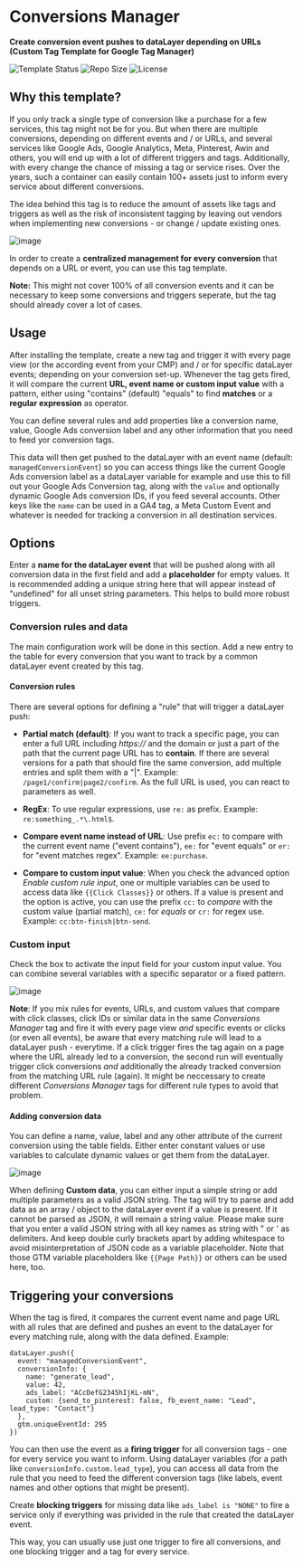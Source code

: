# Conversions Manager

**Create conversion event pushes to dataLayer depending on URLs (Custom Tag Template for Google Tag Manager)**

![Template Status](https://img.shields.io/badge/Community%20Template%20Gallery%20Status-submitted-orange) ![Repo Size](https://img.shields.io/github/repo-size/mbaersch/conversions-manager) ![License](https://img.shields.io/github/license/mbaersch/conversions-manager)

## Why this template? 
If you only track a single type of conversion like a purchase for a few services, this tag might not be for you. But when there are multiple conversions, depending on different events and / or URLs, and several services like Google Ads, Google Analytics, Meta, Pinterest, Awin and others, you will end up with a lot of different triggers and tags. Additionally, with every change the chance of missing a tag or service rises. Over the years, such a container can easily contain 100+ assets just to inform every service about different conversions. 

The idea behind this tag is to reduce the amount of assets like tags and triggers as well as the risk of inconsistent tagging by leaving out vendors when implementing new conversions - or change / update existing ones. 

![image](https://github.com/user-attachments/assets/d5a43c5d-52d2-4cef-b318-f34497bc6be1)

In order to create a **centralized management for every conversion** that depends on a URL or event, you can use this tag template. 

**Note:** This might not cover 100% of all conversion events and it can be necessary to keep some conversions and triggers seperate, but the tag should already cover a lot of cases.      

## Usage
After installing the template, create a new tag and trigger it with every page view (or the according event from your CMP) and / or for specific dataLayer events; depending on your conversion set-up. Whenever the tag gets fired, it will compare the current **URL, event name or custom input value** with a pattern, either using "contains" (default) "equals" to find **matches** or a **regular expression** as operator.

You can define several rules and add properties like a conversion name, value, Google Ads conversion label and any other information that you need to feed yor conversion tags. 

This data will then get pushed to the dataLayer with an event name (default: `managedConversionEvent`) so you can access things like the current Google Ads conversion label as a dataLayer variable for example and use this to fill out your Google Ads Conversion tag, along with the `value` and optionally dynamic Google Ads conversion IDs, if you feed several accounts. Other keys like the `name` can be used in a GA4 tag, a Meta Custom Event and whatever is needed for tracking a conversion in all destination services.

## Options
Enter a **name for the dataLayer event** that will be pushed along with all conversion data in the first field and add a **placeholder** for empty values. It is recommended adding a unique string here that will appear instead of "undefined" for all unset string parameters. This helps to build more robust triggers.

### Conversion rules and data
The main configuration work will be done in this section. Add a new entry to the table for every conversion that you want to track by a common dataLayer event created by this tag.

#### Conversion rules
There are several options for defining a "rule" that will trigger a dataLayer push: 

- **Partial match (default)**: If you want to track a specific page, you can enter a full URL including *https://* and the domain or just a part of the path that the current page URL has to **contain**. If there are several versions for a path that should fire the same conversion, add multiple entries and split them with a "|". Example: `/page1/confirm|page2/confirm`. As the full URL is used, you can react to parameters as well. 

- **RegEx**: To use regular expressions, use `re:` as prefix. Example: `re:something_.*\.html$`.

- **Compare event name instead of URL**: Use prefix `ec:` to compare with the current event name ("event contains"), `ee:` for "event equals" or `er:` for "event matches regex". Example: `ee:purchase`.

- **Compare to custom input value**: When you check the advanced option *Enable custom rule input*, one or multiple variables can be used to access data like `{{Click Classes}}` or others. If a value is present and the option is active, you can use the prefix `cc:` to *compare* with the custom value (partial match), `ce:` for *equals* or `cr:` for regex use. Example: `cc:btn-finish|btn-send`.

### Custom input
Check the box to activate the input field for your custom input value. You can combine several variables with a specific separator or a fixed pattern.

![image](https://github.com/user-attachments/assets/e8f1b140-8f45-45ab-9ff1-741b36af9a2e)

**Note**: If you mix rules for events, URLs, and custom values that compare with click classes, click IDs or similar data in the same *Conversions Manager* tag and fire it with every page view *and* specific events or clicks (or even all events), be aware that every matching rule will lead to a dataLayer push - everytime. If a click trigger fires the tag again on a page where the URL already led to a conversion, the second run will eventually trigger click conversions *and* additionally the already tracked conversion from the matching URL rule (again). It might be neccessary to create different *Conversions Manager* tags for different rule types to avoid that problem.

#### Adding conversion data
You can define a name, value, label and any other attribute of the current conversion using the table fields. Either enter constant values or use variables to calculate dynamic values or get them from the dataLayer. 

![image](https://github.com/user-attachments/assets/281aec7f-025a-47bc-8bb8-dc8b0d5011fa)

When defining **Custom data**, you can either input a simple string or add multiple parameters as a valid JSON string. The tag will try to parse and add data as an array / object to the dataLayer event if a value is present. If it cannot be parsed as JSON, it will remain a string value. Please make sure that you enter a valid JSON string with all key names as string with " or ' as delimiters. And keep double curly brackets apart by adding whitespace to avoid misinterpretation of JSON code as a variable placeholder. Note that those GTM variable placeholders like `{{Page Path}}` or others can be used here, too. 

## Triggering your conversions
When the tag is fired, it compares the current event name and page URL with all rules that are defined and pushes an event to the dataLayer for every matching rule, along with the data defined. Example: 

```
dataLayer.push({
  event: "managedConversionEvent",
  conversionInfo: {
    name: "generate_lead",
    value: 42,
    ads_label: "ACcDefG2345hIjKL-mN",
    custom: {send_to_pinterest: false, fb_event_name: "Lead", lead_type: "Contact"}
  },
  gtm.uniqueEventId: 295
})
```

You can then use the event as a **firing trigger** for all conversion tags - one for every service you want to inform. Using dataLayer variables (for a path like `conversionInfo.custom.lead_type`), you can access all data from the rule that you need to feed the different conversion tags (like labels, event names and other options that might be present). 

Create **blocking triggers** for missing data like `ads_label is "NONE"` to fire a service only if everything was privided in the rule that created the dataLayer event.  

This way, you can usually use just one trigger to fire all conversions, and one blocking trigger and a tag for every service.  
